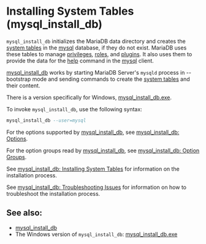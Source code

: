 # Installing System Tables (mysql_install_db)

`mysql_install_db` initializes the MariaDB data directory and creates the
[system tables](/sql-statements-structure/sql-statements/administrative-sql-statements/system-tables) in the [mysql](/sql-statements-structure/sql-statements/administrative-sql-statements/system-tables/the-mysql-database-tables) database, if they do not exist. MariaDB uses these tables to manage [privileges](/kb/en/grant/#privilege-levels), [roles](/mariadb-administration/user-server-security/user-account-management/roles), and [plugins](/columns-storage-engines-and-plugins/plugins). It also uses them to provide the data for the [help](/sql-statements-structure/sql-statements/administrative-sql-statements/help-command) command in the [mysql](/clients-utilities/mysql-client/mysql-command-line-client) client.

[mysql_install_db](/clients-utilities/mysql_install_db) works by starting MariaDB Server's `mysqld` process in <a undefined>--bootstrap</a> mode and sending commands to create the [system tables](/sql-statements-structure/sql-statements/administrative-sql-statements/system-tables) and their content.

There is a version specifically for Windows, [mysql_install_db.exe](/mariadb-administration/getting-installing-and-upgrading-mariadb/mysql_install_dbexe).

To invoke `mysql_install_db`, use the following syntax:

```sql
mysql_install_db --user=mysql
```

For the options supported by [mysql_install_db](/clients-utilities/mysql_install_db), see [mysql_install_db: Options](/kb/en/mysql_install_db/#options).

For the option groups read by [mysql_install_db](/clients-utilities/mysql_install_db), see [mysql_install_db: Option Groups](/kb/en/mysql_install_db/#option-groups).

See [mysql_install_db: Installing System Tables](/kb/en/mysql_install_db/#installing-system-tables) for information on the installation process.

See [mysql_install_db: Troubleshooting Issues](/kb/en/mysql_install_db/#troubleshooting-issues) for information on how to troubleshoot the installation process.

## See also:

- [mysql_install_db](/clients-utilities/mysql_install_db)
- The Windows version of `mysql_install_db`: [mysql_install_db.exe](/mariadb-administration/getting-installing-and-upgrading-mariadb/mysql_install_dbexe)